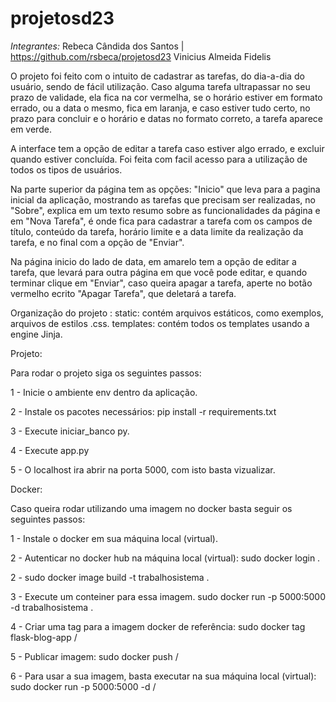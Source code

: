 # projetosd23
_Integrantes:_ 
Rebeca Cândida dos Santos | https://github.com/rsbeca/projetosd23
Vinicius Almeida Fidelis 

O projeto foi feito com o intuito de cadastrar as tarefas, do dia-a-dia do usuário, sendo de fácil utilização. Caso alguma tarefa ultrapassar no seu prazo de validade, ela fica na cor vermelha, se o horário estiver em formato errado, ou a data o mesmo, fica em laranja, e caso estiver tudo certo, no prazo para concluir e o horário e datas no formato correto, a tarefa aparece em verde.

A interface tem a opção de editar a tarefa caso estiver algo errado, e excluir quando estiver concluída.
Foi feita com facil acesso para a utilização de todos os tipos de usuários.

Na parte superior da página tem as opções: "Inicio" que leva para a pagina inicial da aplicação, mostrando as tarefas que precisam ser realizadas, no "Sobre", explica em um texto resumo sobre as funcionalidades da página e em "Nova Tarefa", é onde fica para cadastrar a tarefa com os campos de título, conteúdo da tarefa, horário limite e a data limite da realização da tarefa, e no final com a opção de "Enviar".

Na página inicio do lado de data, em amarelo tem a opção de editar a tarefa, que levará para outra página em que você pode editar, e quando terminar clique em "Enviar", caso queira apagar a tarefa, aperte no botão vermelho ecrito "Apagar Tarefa", que deletará a tarefa.

Organização do projeto : static: contém arquivos estáticos, como exemplos, arquivos de estilos .css. templates: contém todos os templates usando a engine Jinja.

Projeto:

Para rodar o projeto siga os seguintes passos:

1 - Inicie o ambiente env dentro da aplicação.

2 - Instale os pacotes necessários: pip install -r requirements.txt

3 - Execute iniciar_banco py.

4 - Execute app.py

5 - O localhost ira abrir na porta 5000, com isto basta vizualizar.

Docker:

Caso queira rodar utilizando uma imagem no docker basta seguir os seguintes passos:

1 - Instale o docker em sua máquina local (virtual).

2 - Autenticar no docker hub na máquina local (virtual): sudo docker login .

2 - sudo docker image build -t trabalhosistema .

3 - Execute um conteiner para essa imagem. sudo docker run -p 5000:5000 -d trabalhosistema .

4 - Criar uma tag para a imagem docker de referência: sudo docker tag flask-blog-app /

5 - Publicar imagem: sudo docker push /

6 - Para usar a sua imagem, basta executar na sua máquina local (virtual): sudo docker run -p 5000:5000 -d /
